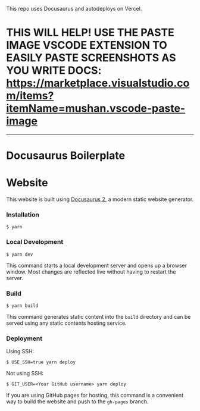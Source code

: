 This repo uses Docusaurus and autodeploys on Vercel.

# THIS WILL HELP! USE THE PASTE IMAGE VSCODE EXTENSION TO EASILY PASTE SCREENSHOTS AS YOU WRITE DOCS: https://marketplace.visualstudio.com/items?itemName=mushan.vscode-paste-image

---

# Docusaurus Boilerplate

# Website

This website is built using [Docusaurus 2](https://docusaurus.io/), a modern static website generator.

### Installation

```
$ yarn
```

### Local Development

```
$ yarn dev
```

This command starts a local development server and opens up a browser window. Most changes are reflected live without having to restart the server.

### Build

```
$ yarn build
```

This command generates static content into the `build` directory and can be served using any static contents hosting service.

### Deployment

Using SSH:

```
$ USE_SSH=true yarn deploy
```

Not using SSH:

```
$ GIT_USER=<Your GitHub username> yarn deploy
```

If you are using GitHub pages for hosting, this command is a convenient way to build the website and push to the `gh-pages` branch.
